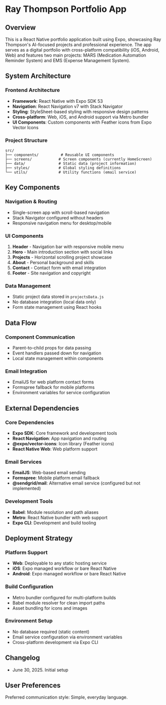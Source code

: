 # Ray Thompson Portfolio App

## Overview
This is a React Native portfolio application built using Expo, showcasing Ray Thompson's AI-focused projects and professional experience. The app serves as a digital portfolio with cross-platform compatibility (iOS, Android, Web) and features two main projects: MARS (Medication Automation Reminder System) and EMS (Expense Management System).

## System Architecture

### Frontend Architecture
- **Framework**: React Native with Expo SDK 53
- **Navigation**: React Navigation v7 with Stack Navigator
- **Styling**: StyleSheet-based styling with responsive design patterns
- **Cross-platform**: Web, iOS, and Android support via Metro bundler
- **UI Components**: Custom components with Feather icons from Expo Vector Icons

### Project Structure
```
src/
├── components/          # Reusable UI components
├── screens/            # Screen components (currently HomeScreen)
├── data/               # Static data (project information)
├── styles/             # Global styling definitions
└── utils/              # Utility functions (email service)
```

## Key Components

### Navigation & Routing
- Single-screen app with scroll-based navigation
- Stack Navigator configured without headers
- Responsive navigation menu for desktop/mobile

### UI Components
1. **Header** - Navigation bar with responsive mobile menu
2. **Hero** - Main introduction section with social links
3. **Projects** - Horizontal scrolling project showcase
4. **About** - Personal background and skills
5. **Contact** - Contact form with email integration
6. **Footer** - Site navigation and copyright

### Data Management
- Static project data stored in `projectsData.js`
- No database integration (local data only)
- Form state management using React hooks

## Data Flow

### Component Communication
- Parent-to-child props for data passing
- Event handlers passed down for navigation
- Local state management within components

### Email Integration
- EmailJS for web platform contact forms
- Formspree fallback for mobile platforms
- Environment variables for service configuration

## External Dependencies

### Core Dependencies
- **Expo SDK**: Core framework and development tools
- **React Navigation**: App navigation and routing
- **@expo/vector-icons**: Icon library (Feather icons)
- **React Native Web**: Web platform support

### Email Services
- **EmailJS**: Web-based email sending
- **Formspree**: Mobile platform email fallback
- **@sendgrid/mail**: Alternative email service (configured but not implemented)

### Development Tools
- **Babel**: Module resolution and path aliases
- **Metro**: React Native bundler with web support
- **Expo CLI**: Development and build tooling

## Deployment Strategy

### Platform Support
- **Web**: Deployable to any static hosting service
- **iOS**: Expo managed workflow or bare React Native
- **Android**: Expo managed workflow or bare React Native

### Build Configuration
- Metro bundler configured for multi-platform builds
- Babel module resolver for clean import paths
- Asset bundling for icons and images

### Environment Setup
- No database required (static content)
- Email service configuration via environment variables
- Cross-platform development via Expo CLI

## Changelog
- June 30, 2025. Initial setup

## User Preferences
Preferred communication style: Simple, everyday language.